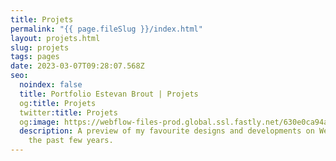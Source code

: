 ```yaml
---
title: Projets
permalink: "{{ page.fileSlug }}/index.html"
layout: projets.html
slug: projets
tags: pages
date: 2023-03-07T09:28:07.568Z
seo:
  noindex: false
  title: Portfolio Estevan Brout | Projets
  og:title: Projets
  twitter:title: Projets
  og:image: https://webflow-files-prod.global.ssl.fastly.net/630e0ca94a4625423221f660/6406fae750d228124cec79cc_Estevan%20Brout%20preview.webp
  description: A preview of my favourite designs and developments on Webflow from
    the past few years.
---
```


